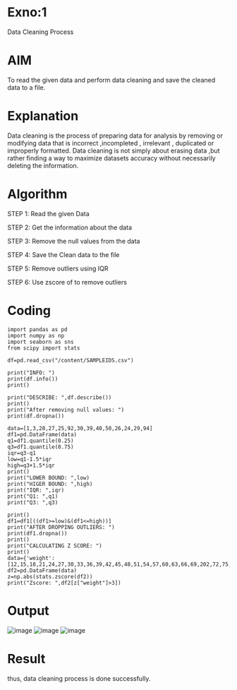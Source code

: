# Exno:1
Data Cleaning Process

# AIM
To read the given data and perform data cleaning and save the cleaned data to a file.

# Explanation
Data cleaning is the process of preparing data for analysis by removing or modifying data that is incorrect ,incompleted , irrelevant , duplicated or improperly formatted. Data cleaning is not simply about erasing data ,but rather finding a way to maximize datasets accuracy without necessarily deleting the information.

# Algorithm
STEP 1: Read the given Data

STEP 2: Get the information about the data

STEP 3: Remove the null values from the data

STEP 4: Save the Clean data to the file

STEP 5: Remove outliers using IQR

STEP 6: Use zscore of to remove outliers

# Coding 
~~~
import pandas as pd
import numpy as np
import seaborn as sns
from scipy import stats

df=pd.read_csv("/content/SAMPLEIDS.csv")

print("INFO: ")
print(df.info())
print()

print("DESCRIBE: ",df.describe())
print()
print("After removing null values: ")
print(df.dropna())

data=[1,3,28,27,25,92,30,39,40,50,26,24,29,94]
df1=pd.DataFrame(data)
q1=df1.quantile(0.25)
q3=df1.quantile(0.75)
iqr=q3-q1
low=q1-1.5*iqr
high=q3+1.5*iqr
print()
print("LOWER BOUND: ",low)
print("HIGER BOUND: ",high)
print("IQR: ",iqr)
print("Q1: ",q1)
print("Q3: ",q3)

print()
df1=df1[((df1>=low)&(df1<=high))]
print("AFTER DROPPING OUTLIERS: ")
print(df1.dropna())
print()
print("CALCULATING Z SCORE: ")
print()
data={'weight':[12,15,18,21,24,27,30,33,36,39,42,45,48,51,54,57,60,63,66,69,202,72,75,78,81,84,232,87,90,93,96,99,258]}
df2=pd.DataFrame(data)
z=np.abs(stats.zscore(df2))
print("Zscore: ",df2[z["weight"]>3])
~~~
# Output
![image](https://github.com/RakshithaK11/exno1/assets/139336455/0a2619e2-fc1f-4251-9b64-4a917710a082)
![image](https://github.com/RakshithaK11/exno1/assets/139336455/df54c96b-feaf-4f8d-bfbb-08ca5b2a1ac0)
![image](https://github.com/RakshithaK11/exno1/assets/139336455/bd26bac6-c6ba-4c8b-b9bc-11429f7ec85f)


# Result
thus, data cleaning process is done successfully.
